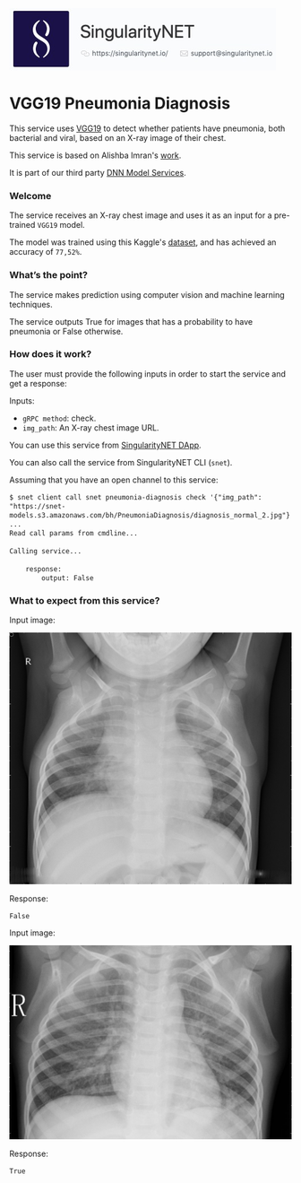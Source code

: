 [issue-template]: ../../../issues/new?template=BUG_REPORT.md
[feature-template]: ../../../issues/new?template=FEATURE_REQUEST.md

![singnetlogo](../assets/singnet-logo.jpg?raw=true 'SingularityNET')

# VGG19 Pneumonia Diagnosis

This service uses [VGG19](http://www.robots.ox.ac.uk/~vgg/research/very_deep/) 
to detect whether patients have pneumonia, both bacterial and viral, based on an X-ray image of their chest.

This service is based on Alishba Imran's [work](https://github.com/alishbaimran/Pneumonia-Diagnosis-CNN-Model).

It is part of our third party [DNN Model Services](https://github.com/singnet/dnn-model-services).

### Welcome

The service receives an X-ray chest image and uses it as an input for a pre-trained `VGG19` model.

The model was trained using this Kaggle's [dataset](https://www.kaggle.com/paultimothymooney/chest-xray-pneumonia),
and has achieved an accuracy of `77,52%`.

### What’s the point?

The service makes prediction using computer vision and machine learning techniques.

The service outputs True for images that has a probability to have pneumonia or False otherwise.

### How does it work?

The user must provide the following inputs in order to start the service and get a response:

Inputs:
  - `gRPC method`: check.
  - `img_path`: An X-ray chest image URL.

You can use this service from [SingularityNET DApp](http://beta.singularitynet.io/).

You can also call the service from SingularityNET CLI (`snet`).

Assuming that you have an open channel to this service:

```
$ snet client call snet pneumonia-diagnosis check '{"img_path": "https://snet-models.s3.amazonaws.com/bh/PneumoniaDiagnosis/diagnosis_normal_2.jpg"}'
...
Read call params from cmdline...

Calling service...

    response:
        output: False
```

### What to expect from this service?

Input image:

![Normal Diagnosis Splash 1](../assets/users_guide/diagnosis_normal.jpg)

Response:
```
False
```

Input image:

![Pneumonia Diagnosis Splash 1](../assets/users_guide/diagnosis_pneumonia.jpg)

Response:
```
True
```